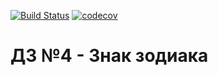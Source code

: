 [![Build Status](https://travis-ci.com/lerucom/js-homework4.svg?branch=master)](https://travis-ci.com/lerucom/js-homework4) [![codecov](https://codecov.io/gh/lerucom/js-homework4/branch/master/graph/badge.svg)](https://codecov.io/gh/lerucom/js-homework4)
# ДЗ №4 - Знак зодиака
